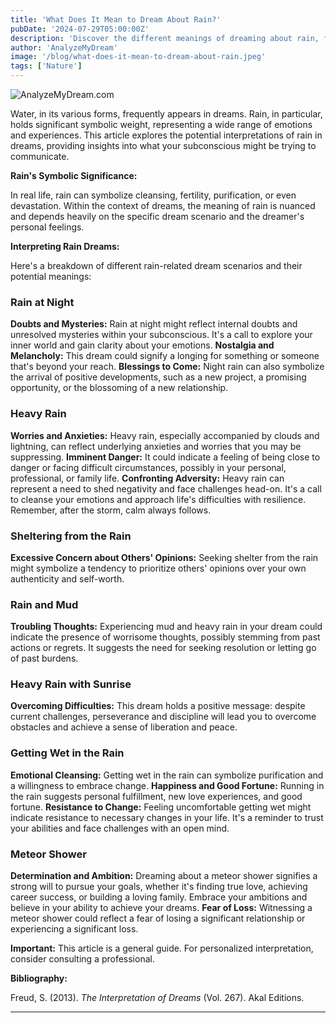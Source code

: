 ```yaml
---
title: 'What Does It Mean to Dream About Rain?'
pubDate: '2024-07-29T05:00:00Z'
description: 'Discover the different meanings of dreaming about rain, from night rain to meteor showers. Learn how these dreams reflect your personal emotions and situations.'
author: 'AnalyzeMyDream'
image: '/blog/what-does-it-mean-to-dream-about-rain.jpeg'
tags: ['Nature']
---
```


![AnalyzeMyDream.com](/blog/what-does-it-mean-to-dream-about-rain.jpeg)


Water, in its various forms, frequently appears in dreams. Rain, in particular, holds significant symbolic weight, representing a wide range of emotions and experiences. This article explores the potential interpretations of rain in dreams, providing insights into what your subconscious might be trying to communicate.

**Rain's Symbolic Significance:**

In real life, rain can symbolize cleansing, fertility, purification, or even devastation. Within the context of dreams, the meaning of rain is nuanced and depends heavily on the specific dream scenario and the dreamer's personal feelings. 

**Interpreting Rain Dreams:**

Here's a breakdown of different rain-related dream scenarios and their potential meanings:

### Rain at Night

**Doubts and Mysteries:** Rain at night might reflect internal doubts and unresolved mysteries within your subconscious. It's a call to explore your inner world and gain clarity about your emotions.
**Nostalgia and Melancholy:** This dream could signify a longing for something or someone that's beyond your reach.
**Blessings to Come:** Night rain can also symbolize the arrival of positive developments, such as a new project, a promising opportunity, or the blossoming of a new relationship.

### Heavy Rain

**Worries and Anxieties:** Heavy rain, especially accompanied by clouds and lightning, can reflect underlying anxieties and worries that you may be suppressing.
**Imminent Danger:** It could indicate a feeling of being close to danger or facing difficult circumstances, possibly in your personal, professional, or family life.
**Confronting Adversity:** Heavy rain can represent a need to shed negativity and face challenges head-on. It's a call to cleanse your emotions and approach life's difficulties with resilience. Remember, after the storm, calm always follows.

### Sheltering from the Rain

**Excessive Concern about Others' Opinions:** Seeking shelter from the rain might symbolize a tendency to prioritize others' opinions over your own authenticity and self-worth. 

### Rain and Mud

**Troubling Thoughts:** Experiencing mud and heavy rain in your dream could indicate the presence of worrisome thoughts, possibly stemming from past actions or regrets. It suggests the need for seeking resolution or letting go of past burdens.

### Heavy Rain with Sunrise

**Overcoming Difficulties:** This dream holds a positive message: despite current challenges, perseverance and discipline will lead you to overcome obstacles and achieve a sense of liberation and peace.

### Getting Wet in the Rain

**Emotional Cleansing:** Getting wet in the rain can symbolize purification and a willingness to embrace change.
**Happiness and Good Fortune:** Running in the rain suggests personal fulfillment, new love experiences, and good fortune.
**Resistance to Change:**  Feeling uncomfortable getting wet might indicate resistance to necessary changes in your life. It's a reminder to trust your abilities and face challenges with an open mind.

### Meteor Shower

**Determination and Ambition:** Dreaming about a meteor shower signifies a strong will to pursue your goals, whether it's finding true love, achieving career success, or building a loving family. Embrace your ambitions and believe in your ability to achieve your dreams.
**Fear of Loss:** Witnessing a meteor shower could reflect a fear of losing a significant relationship or experiencing a significant loss. 

**Important:** This article is a general guide. For personalized interpretation, consider consulting a professional.

**Bibliography:**

Freud, S. (2013). *The Interpretation of Dreams* (Vol. 267). Akal Editions.

---
